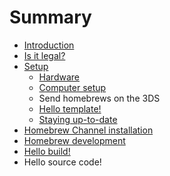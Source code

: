# Summary

* [Introduction](README.md)
* [Is it legal?](is_it_legal.md)
* [Setup](setup.md)
   * [Hardware](hardware.md)
   * [Computer setup](computer_setup.md)
   * Send homebrews on the 3DS
   * [Hello template!](hello_template.md)
   * [Staying up-to-date](staying_up-to-date.md)
* [Homebrew Channel installation](homebrew_channel_installation.md)
* [Homebrew development](homebrew_development.md)
* [Hello build!](hello_build.md)
* Hello source code!

